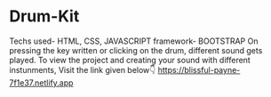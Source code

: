 # Drum-Kit
Techs used- HTML, CSS, JAVASCRIPT
framework- BOOTSTRAP
On pressing the key written or clicking on the drum, different sound gets played. 
To view the project and creating your sound with different instunments, Visit the link given below👇
https://blissful-payne-7f1e37.netlify.app
